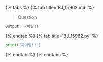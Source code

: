 {% tabs %}
{% tab title='BJ_15962.md' %}

> Question

```txt
Output: 파이팅!!
```

{% endtab %}
{% tab title='BJ_15962.py' %}

```py
print("파이팅!!")
```

{% endtab %}
{% endtabs %}
